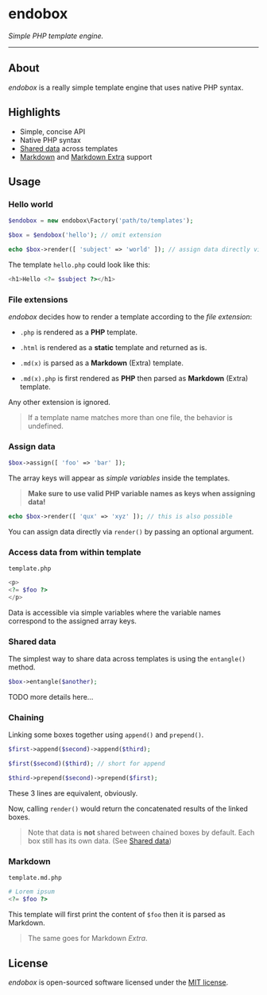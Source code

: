 # endobox

_Simple PHP template engine._

---

## About

_endobox_ is a really simple template engine that uses native PHP syntax.

## Highlights

- Simple, concise API
- Native PHP syntax
- [Shared data](#shared-data) across templates
- [Markdown](https://github.com/erusev/parsedown "using Parsedown") and
[Markdown Extra](https://github.com/erusev/parsedown-extra "using Parsedown Extra") support


## Usage

### Hello world

```php
$endobox = new endobox\Factory('path/to/templates');

$box = $endobox('hello'); // omit extension

echo $box->render([ 'subject' => 'world' ]); // assign data directly via render
```

The template `hello.php` could look like this:

```php
<h1>Hello <?= $subject ?></h1>
```

### File extensions

_endobox_ decides how to render a template according to the _file extension_:

- `.php` is rendered as a __PHP__ template.

- `.html` is rendered as a __static__ template and returned as is.

- `.md(x)` is parsed as a __Markdown__ (Extra) template.

- `.md(x).php` is first rendered as __PHP__ then parsed as __Markdown__ (Extra) template.

Any other extension is ignored.

> If a template name matches more than one file, the behavior is undefined.

### Assign data

```php
$box->assign([ 'foo' => 'bar' ]);
```

The array keys will appear as _simple variables_ inside the templates.

> __Make sure to use valid PHP variable names as keys when assigning data!__

```php
echo $box->render([ 'qux' => 'xyz' ]); // this is also possible
```

You can assign data directly via `render()` by passing an optional argument.

### Access data from within template

`template.php`

```php
<p>
<?= $foo ?>
</p>
```

Data is accessible via simple variables where the variable names correspond to the assigned array keys.

### Shared data

The simplest way to share data across templates is using the `entangle()` method.

```php
$box->entangle($another);
```

TODO more details here...

### Chaining

Linking some boxes together using `append()` and `prepend()`.

```php
$first->append($second)->append($third);
```
```php
$first($second)($third); // short for append
```
```php
$third->prepend($second)->prepend($first);
```

These 3 lines are equivalent, obviously.

Now, calling `render()` would return the concatenated results of the linked boxes.

> Note that data is __not__ shared between chained boxes by default. Each box still has its own data. (See [Shared data](#shared-data))

### Markdown

`template.md.php`

```php
# Lorem ipsum
<?= $foo ?>
```

This template will first print the content of `$foo` then it is parsed as Markdown.

> The same goes for Markdown _Extra_.

## License

_endobox_ is open-sourced software licensed under the [MIT license](LICENSE).
